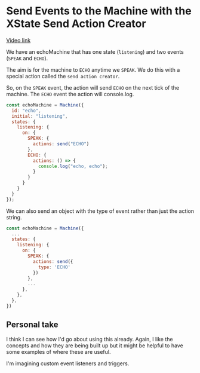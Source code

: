 # Send Events to the Machine with the XState Send Action Creator

[Video link](https://egghead.io/lessons/xstate-send-events-to-the-machine-with-the-xstate-send-action-creator)

We have an echoMachine that has one state (`listening`) and two events (`SPEAK` and `ECHO`).

The aim is for the machine to `ECHO` anytime we `SPEAK`. We do this with a special action called the `send action creator`.

So, on the `SPEAK` event, the action will send `ECHO` on the next tick of the machine. The `ECHO` event the action will console.log.

```js
const echoMachine = Machine({
  id: "echo",
  initial: "listening",
  states: {
    listening: {
      on: {
        SPEAK: {
          actions: send("ECHO")
        },
        ECHO: {
          actions: () => {
            console.log("echo, echo");
          }
        }
      }
    }
  }
});
```

We can also send an object with the type of event rather than just the action string.

```js
const echoMachine = Machine({
  ...
  states: {
    listening: {
      on: {
        SPEAK: {
          actions: send({
            type: 'ECHO'
          })
        },
        ...
      },
    },
  },
})
```

## Personal take

I think I can see how I'd go about using this already. Again, I like the concepts and how they are being built up but it might be helpful to have some examples of where these are useful.

I'm imagining custom event listeners and triggers.
